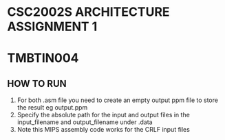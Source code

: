 # CSC2002S ARCHITECTURE ASSIGNMENT 1
# TMBTIN004

## HOW TO RUN

1. For both .asm file you need to create an empty output ppm file to store the result eg output.ppm
2. Specify the absolute path for the input and output files in the input_filename and output_filename under .data
3. Note this MIPS assembly code works for the CRLF input files

